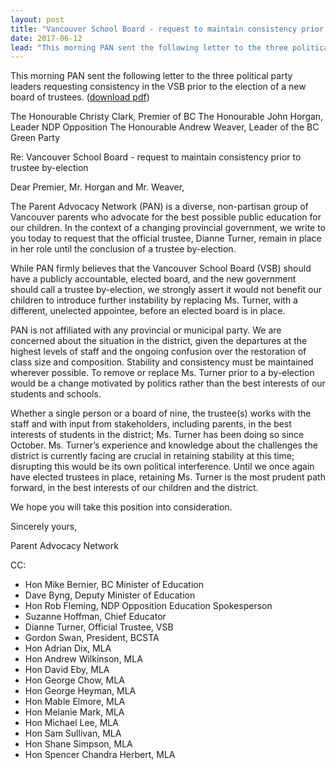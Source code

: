 ```yaml
---
layout: post
title: "Vancouver School Board - request to maintain consistency prior to trustee by-election"
date: 2017-06-12
lead: "This morning PAN sent the following letter to the three political party leaders requesting consistency in the VSB prior to the election of a new board of trustees."
---
```


This morning PAN sent the following letter to the three political party leaders requesting consistency in the VSB prior to the election of a new board of trustees. ([download pdf](/downloads/20170612_pan_letter_to_govt_re_vsb_official_trustee.pdf))

The Honourable Christy Clark, Premier of BC
The Honourable John Horgan, Leader NDP Opposition
The Honourable Andrew Weaver, Leader of the BC Green Party

Re: Vancouver School Board - request to maintain consistency prior to trustee by-election

Dear Premier, Mr. Horgan and Mr. Weaver,

The Parent Advocacy Network (PAN) is a diverse, non-partisan group of Vancouver parents who advocate for the best possible public education for our children. In the context of a changing provincial government, we write to you today to request that the official trustee, Dianne Turner, remain in place in her role until the conclusion of a trustee by-election.

While PAN firmly believes that the Vancouver School Board (VSB) should have a publicly accountable, elected board, and the new government should call a trustee by-election, we strongly assert it would not benefit our children to introduce further instability by replacing Ms. Turner, with a different, unelected appointee, before an elected board is in place.

PAN is not affiliated with any provincial or municipal party. We are concerned about the situation in the district, given the departures at the highest levels of staff and the ongoing confusion over the restoration of class size and composition. Stability and consistency must be maintained wherever possible. To remove or replace Ms. Turner prior to a by-election would be a change motivated by politics rather than the best interests of our students and schools.

Whether a single person or a board of nine, the trustee(s) works with the staff and with input from stakeholders, including parents, in the best interests of students in the district; Ms. Turner has been doing so since October. Ms. Turner’s experience and knowledge about the challenges the district is currently facing are crucial in retaining stability at this time; disrupting this would be its own political interference.
Until we once again have elected trustees in place, retaining Ms. Turner is the most prudent path forward, in the best interests of our children and the district.

We hope you will take this position into consideration.

Sincerely yours,

Parent Advocacy Network

​CC:
* Hon Mike Bernier, BC Minister of Education
* Dave Byng, Deputy Minister of Education
* Hon Rob Fleming, NDP Opposition Education Spokesperson
* Suzanne Hoffman, Chief Educator
* Dianne Turner, Official Trustee, VSB
* Gordon Swan, President, BCSTA
* Hon Adrian Dix, MLA
* Hon Andrew Wilkinson, MLA
* Hon David Eby, MLA
* Hon George Chow, MLA
* Hon George Heyman, MLA
* Hon Mable Elmore, MLA
* Hon Melanie Mark, MLA
* Hon Michael Lee, MLA
* Hon Sam Sullivan, MLA
* Hon Shane Simpson, MLA
* ​Hon Spencer Chandra Herbert, MLA